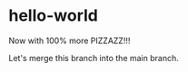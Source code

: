 hello-world
===========

Now with 100% more PIZZAZZ!!!

Let's merge this branch into the main branch.
